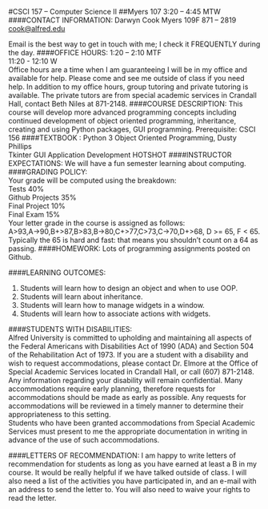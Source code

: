 #CSCI 157 – Computer Science II
##Myers 107  3:20 – 4:45 MTW
####CONTACT INFORMATION:
Darwyn Cook  Myers 109F                    871 – 2819                             cook@alfred.edu 

Email is the best way to get in touch with me; I check it FREQUENTLY during the day.
####OFFICE HOURS: 
1:20 – 2:10 MTF
<br>
11:20 - 12:10 W
<br>
Office hours are a time when I am guaranteeing I will be in my office and available for help. Please come and see me outside of class if you need help. In addition to my office hours, group tutoring and private tutoring is available. The private tutors are from special academic services in Crandall Hall, contact Beth Niles at 871-2148.
####COURSE DESCRIPTION: 
This course will develop more advanced programming concepts including continued development of object oriented programming, inheritance, creating and using Python packages, GUI programming.
Prerequisite: CSCI 156
####TEXTBOOK :
Python 3 Object Oriented Programming, Dusty Phillips
<br>
Tkinter GUI Application Development HOTSHOT
####INSTRUCTOR EXPECTATIONS: 
We will have a fun semester learning about computing.
####GRADING POLICY:  
Your grade will be computed using the breakdown:
<br>
Tests                                40%
<br>
Github Projects                35%
<br>
Final Project                    10%
<br>
Final Exam                      15%
<br>
Your letter grade in the course is assigned as follows:
<br>
A>93,A->90,B+>87,B>83,B->80,C+>77,C>73,C->70,D+>68, D >= 65, F < 65.
<br>
Typically the 65 is hard and fast: that means you shouldn’t count on a 64 as passing.
####HOMEWORK: 
Lots of programming assignments posted on Github.

####LEARNING OUTCOMES: 
1. Students will learn how to design an object and when to use OOP.
2. Students will learn about inheritance.
3. Students will learn how to manage widgets in a window.
4. Students will learn how to associate actions with widgets.

####STUDENTS WITH DISABILITIES:  
Alfred University is committed to upholding and maintaining all aspects of the Federal Americans with Disabilities Act of 1990 (ADA) and Section 504 of the Rehabilitation Act of 1973. If you are a student with a disability and wish to request accommodations, please contact Dr. Elmore at the Office of Special Academic Services located in Crandall Hall, or call (607) 871-2148. Any information regarding your disability will remain confidential. Many accommodations require early planning, therefore requests for accommodations should be made as early as possible. Any requests for accommodations will be reviewed in a timely manner to determine their appropriateness to this setting.  
Students who have been granted accommodations from Special Academic Services must present to me the appropriate documentation in writing in advance of the use of such accommodations.


####LETTERS OF RECOMMENDATION:
I am happy to write letters of recommendation for students as long as you have earned at least a B in my course. It would be really helpful if we have talked outside of class. I will also need a list of the activities you have participated in, and an e-mail with an address to send the letter to. You will also need to waive your rights to read the letter.
